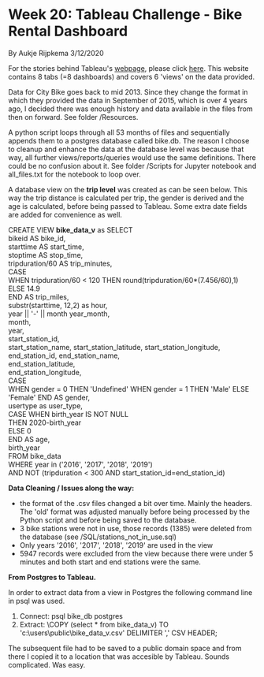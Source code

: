 # Week 20: Tableau Challenge - Bike Rental Dashboard  
By Aukje Rijpkema 3/12/2020

For the stories behind Tableau's [webpage](https://public.tableau.com/views/NYCityBikeDashboard_15838437149040/BIkeStory?:display_count=y&publish=yes&:origin=viz_share_link), please click [here](STORY.md). This website contains 8 tabs (=8 dashboards) and covers 6 'views' on the data provided. 

Data for City Bike goes back to mid 2013. Since they change the format in which they provided the data in September of 2015, which is over 4 years ago, I decided there was enough history and data available in the files from then on forward. See folder /Resources.

A python script loops through all 53 months of files and sequentially appends them to a postgres database called bike.db. The reason I choose to cleanup and enhance the data at the database level was because that way, all further views/reports/queries would use the same definitions. There could be no confusion about it. See folder /Scripts for Jupyter notebook and all_files.txt for the notebook to loop over.

A database view on the **trip level** was created as can be seen below. This way the trip distance is calculated per trip, the gender is derived and the age is calculated, before being passed to Tableau. Some extra date fields are added for convenience as well.

CREATE VIEW **bike_data_v** as
SELECT 		
	bikeid AS bike_id,	
	starttime AS start_time,	
	stoptime AS stop_time,	
	tripduration/60 AS trip_minutes,	
	CASE	
    	WHEN tripduration/60 < 120 THEN round(tripduration/60*(7.456/60),1)	
    	ELSE 14.9	
  	END AS trip_miles,	
	substr(starttime, 12,2) as hour,	
	year || '-' || month year_month,	
	month,	
	year,	
	start_station_id,	
	start_station_name,	
	start_station_latitude,	
	start_station_longitude,	
	end_station_id,	
	end_station_name,	
	end_station_latitude,	
	end_station_longitude,	
	CASE 	
	WHEN gender = 0 THEN 'Undefined'
	WHEN gender = 1 THEN 'Male'
	ELSE 'Female'
	END AS gender,	
	usertype as user_type,	
	CASE WHEN birth_year IS NOT NULL 	
	THEN 2020-birth_year 		
	ELSE 0		
 	END AS age,		
	birth_year	
FROM bike_data		
WHERE year in ('2016', '2017', '2018', '2019')		
AND NOT (tripduration < 300 AND start_station_id=end_station_id)		
		
		
**Data Cleaning / Issues along the way:**

- the format of the .csv files changed a bit over time. Mainly the headers. The 'old' format was adjusted manually before being processed by the Python script and before being saved to the database.
- 3 bike stations were not in use, those records (1385) were deleted from the database (see /SQL/stations_not_in_use.sql)
- Only years '2016', '2017', '2018', '2019' are used in the view
- 5947 records were excluded from the view because there were under 5 minutes and both start and end stations were the same.

**From Postgres to Tableau.**

In order to extract data from a view in Postgres the following command line in psql was used.
1. Connect: psql bike_db postgres
2. Extract: \COPY (select * from bike_data_v) TO 'c:\users\public\bike_data_v.csv' DELIMITER ',' CSV HEADER;

The subsequent file had to be saved to a public domain space and from there I copied it to a location that was accesible by Tableau. Sounds complicated. Was easy.
